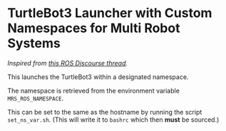 # TurtleBot3 Launcher with Custom Namespaces for Multi Robot Systems

*Inspired from [this ROS Discourse thread](https://discourse.ros.org/t/giving-a-turtlebot3-a-namespace-for-multi-robot-experiments/10756/1).*

This launches the TurtleBot3 within a designated namespace.

The namespace is retrieved from the environment variable `MRS_ROS_NAMESPACE`.

This can be set to the same as the hostname by running the script `set_ns_var.sh`. (This will write it to `bashrc` which then **must** be sourced.)
